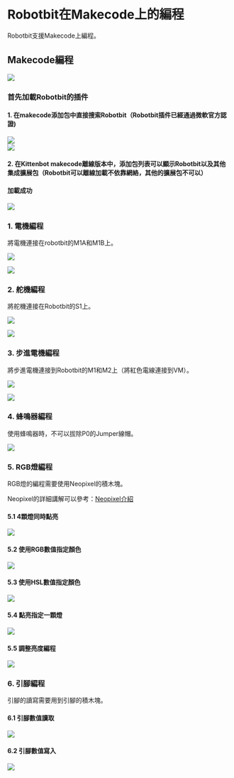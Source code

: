 # Robotbit在Makecode上的編程

Robotbit支援Makecode上編程。

## Makecode編程

![](../functional_module/PWmodules/images/mcbanner.png)

### 首先加載Robotbit的插件

#### 1. 在makecode添加包中直接搜索Robotbit（Robotbit插件已經通過微軟官方認證)  
![](./image/38_01.png)          
![](./image/39_1.png)

#### 2. 在Kittenbot makecode離線版本中，添加包列表可以顯示Robotbit以及其他集成擴展包（Robotbit可以離線加載不依靠網絡，其他的擴展包不可以） 

#### 加載成功

![](./images/success.png)

### 1. 電機編程

將電機連接在robotbit的M1A和M1B上。

![](./image/motor_wire.png)

![](./image/robotbit_code1.png)

### 2. 舵機編程

將舵機連接在Robotbit的S1上。

![](./image/servo_wire.png)

![](./image/robotbit_code2.png)

### 3. 步進電機編程

將步進電機連接到Robotbit的M1和M2上（將紅色電線連接到VM）。

![](./image/stepper_wire.png)

![](./image/robotbit_code3.png)

### 4. 蜂鳴器編程

使用蜂鳴器時，不可以拔除P0的Jumper線帽。

![](./image/robotbit_code4.png)

### 5. RGB燈編程

RGB燈的編程需要使用Neopixel的積木塊。

Neopixel的詳細講解可以參考：[Neopixel介紹](../accessories/LEDMatrix/LEDMatrixNeoPixel1)

#### 5.1 4顆燈同時點亮

![](./image/robotbit_code5.png)

#### 5.2 使用RGB數值指定顏色

![](./image/robotbit_code6.png)

#### 5.3 使用HSL數值指定顏色

![](./image/robotbit_code7.png)

#### 5.4 點亮指定一顆燈

![](./image/robotbit_code8.png)

#### 5.5 調整亮度編程

![](./image/robotbit_code9.png)

### 6. 引腳編程

引腳的讀寫需要用到引腳的積木塊。

#### 6.1 引腳數值讀取

![](./image/robotbit_code10.png)

#### 6.2 引腳數值寫入

![](./image/robotbit_code11.png)

